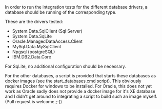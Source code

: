 ﻿In order to run the integration tests for the different database drivers, 
a database should be running of the corresponding type.

These are the drivers tested:

* System.Data.SqlClient (Sql Server)
* System.Data.SqLite
* Oracle.ManagedDataAccess.Client
* MySql.Data.MySqlClient
* Npgsql (postgreSQL)
* IBM.DB2.Data.Core

For SqLite, no additional configuration should be necessary.

For the other databases, a script is provided that starts these databases as docker images
(see the start_databases.cmd script). This obviously requires Docker for windows to be installed.
For Oracle, this does not yet work as Oracle sadly does not provide a docker image for it's XE
database and I didn't get around to integrating a script to build such an image myself. 
(Pull request is welcome ;-))

